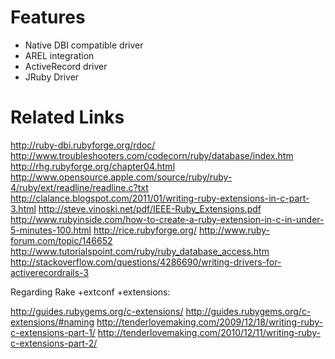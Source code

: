 Features
========

* Native DBI compatible driver
* AREL integration
* ActiveRecord driver
* JRuby Driver

Related Links
=============

http://ruby-dbi.rubyforge.org/rdoc/
http://www.troubleshooters.com/codecorn/ruby/database/index.htm
http://rhg.rubyforge.org/chapter04.html
http://www.opensource.apple.com/source/ruby/ruby-4/ruby/ext/readline/readline.c?txt
http://clalance.blogspot.com/2011/01/writing-ruby-extensions-in-c-part-3.html
http://steve.vinoski.net/pdf/IEEE-Ruby_Extensions.pdf
http://www.rubyinside.com/how-to-create-a-ruby-extension-in-c-in-under-5-minutes-100.html
http://rice.rubyforge.org/
http://www.ruby-forum.com/topic/146652
http://www.tutorialspoint.com/ruby/ruby_database_access.htm
http://stackoverflow.com/questions/4286690/writing-drivers-for-activerecordrails-3

Regarding Rake +extconf +extensions:

http://guides.rubygems.org/c-extensions/
http://guides.rubygems.org/c-extensions/#naming
http://tenderlovemaking.com/2009/12/18/writing-ruby-c-extensions-part-1/
http://tenderlovemaking.com/2010/12/11/writing-ruby-c-extensions-part-2/
